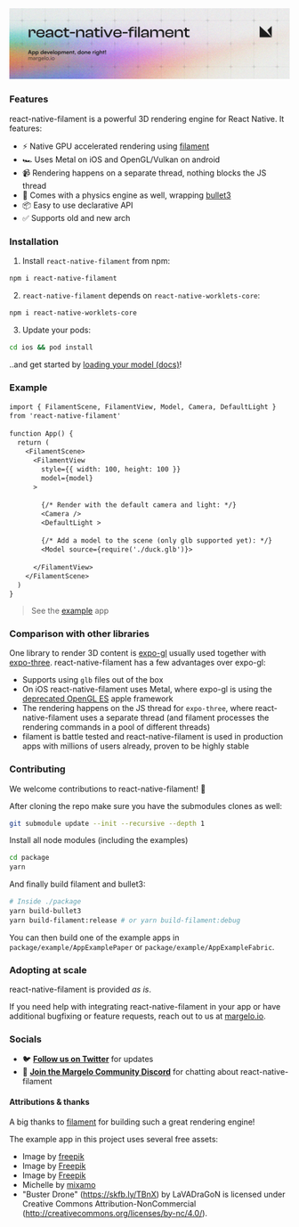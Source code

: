 <a href="https://margelo.io">
  <picture>
    <source media="(prefers-color-scheme: dark)" srcset="./img/banner-dark.png" />
    <source media="(prefers-color-scheme: light)" srcset="./img/banner-light.png" />
    <img alt="react-native-filament" src="./img/banner-light.png" />
  </picture>
</a>

<br />

### Features

react-native-filament is a powerful 3D rendering engine for React Native. It features:

* ⚡ Native GPU accelerated rendering using [filament](https://github.com/google/filament)
* 🏎️ Uses Metal on iOS and OpenGL/Vulkan on android
* 📹 Rendering happens on a separate thread, nothing blocks the JS thread
* 🏀 Comes with a physics engine as well, wrapping [bullet3](https://github.com/bulletphysics/bullet3)
* 📦 Easy to use declarative API
* ✅ Supports old and new arch

### Installation

1. Install `react-native-filament` from npm:

```sh
npm i react-native-filament
```

2. `react-native-filament` depends on `react-native-worklets-core`:

```sh
npm i react-native-worklets-core
```

3. Update your pods:

```sh
cd ios && pod install
```

..and get started by [loading your model (docs)](https://margelo.github.io/react-native-filament/docs/guides)!

### Example

```tsx
import { FilamentScene, FilamentView, Model, Camera, DefaultLight } from 'react-native-filament'

function App() {
  return (
    <FilamentScene>
      <FilamentView
        style={{ width: 100, height: 100 }}
        model={model}
      >

        {/* Render with the default camera and light: */}
        <Camera />
        <DefaultLight >

        {/* Add a model to the scene (only glb supported yet): */}
        <Model source={require('./duck.glb')}>

      </FilamentView>
    </FilamentScene>
  )
}
```

> See the [example](./package/example/) app


### Comparison with other libraries

One library to render 3D content is [expo-gl](https://docs.expo.dev/versions/latest/sdk/gl-view) usually used together with [expo-three](https://www.npmjs.com/package/expo-three). react-native-filament has a few advantages over expo-gl:

- Supports using `glb` files out of the box
- On iOS react-native-filament uses Metal, where expo-gl is using the [deprecated OpenGL ES](https://developer.apple.com/documentation/opengles) apple framework
- The rendering happens on the JS thread for `expo-three`, where react-native-filament uses a separate thread (and filament processes the rendering commands in a pool of different threads)
- filament is battle tested and react-native-filament is used in production apps with millions of users already, proven to be highly stable


### Contributing

We welcome contributions to react-native-filament! 🎉

After cloning the repo make sure you have the submodules clones as well:

```sh
git submodule update --init --recursive --depth 1
```

Install all node modules (including the examples)

```sh
cd package
yarn
```

And finally build filament and bullet3:

```sh
# Inside ./package
yarn build-bullet3
yarn build-filament:release # or yarn build-filament:debug
```

You can then build one of the example apps in `package/example/AppExamplePaper` or `package/example/AppExampleFabric`.

### Adopting at scale

react-native-filament is provided _as is_.

If you need help with integrating react-native-filament in your app or have additional bugfixing or feature requests, reach out to us at [margelo.io](https://margelo.io).

### Socials

* 🐦 [**Follow us on Twitter**](https://twitter.com/margelo) for updates
* 💬 [**Join the Margelo Community Discord**](https://discord.gg/6CSHz2qAvA) for chatting about react-native-filament

#### Attributions & thanks

A big thanks to [filament](https://github.com/google/filament) for building such a great rendering engine!

The example app in this project uses several free assets:
- Image by <a href="https://www.freepik.com/free-ai-image/space-travel-collage-design_94964745.htm#fromView=search&page=1&position=1&uuid=cf66f9c3-2d56-4228-a3cf-de7c07d418fb">freepik</a>
- Image by <a href="https://www.freepik.com/free-psd/3d-icon-product-management_44990845.htm#fromView=search&page=2&position=0&uuid=691aae54-efdf-451c-9112-0ff373e761e7">Freepik</a>
- Image by <a href="https://www.freepik.com/free-psd/3d-collection-with-hands-holding-smartphone_13678985.htm#fromView=search&page=1&position=3&uuid=7761a685-d1b6-4202-8505-9a872775cbbb">Freepik</a>
- Michelle by [mixamo](https://www.mixamo.com/#/?page=2&type=Character)
- "Buster Drone" (https://skfb.ly/TBnX) by LaVADraGoN is licensed under Creative Commons Attribution-NonCommercial (http://creativecommons.org/licenses/by-nc/4.0/).
